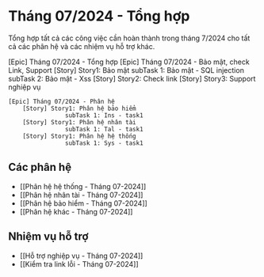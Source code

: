 
# Tháng 07/2024 - Tổng hợp

Tổng hợp tất cả các công việc cần hoàn thành trong tháng 7/2024 cho tất cả các phân hệ và các nhiệm vụ hỗ trợ khác.

[Epic] Tháng 07/2024 - Tổng hợp
	[Epic] Tháng 07/2024 - Bảo mật, check Link, Support
		[Story] Story1: Bảo mật
					subTask 1:  Bảo mật - SQL injection
					subTask 2:  Bảo mật - Xss
		[Story] Story2: Check link
		[Story] Story3: Support nghiệp vụ
	 
	[Epic] Tháng 07/2024 - Phân hệ
		[Story] Story1: Phân hệ bảo hiểm 
					subTask 1: Ins - task1
		[Story] Story1: Phân hệ nhân tài 
					subTask 1: Tal - task1
		[Story] Story1: Phân hệ hệ thống
					subTask 1: Sys - task1

## Các phân hệ

- [[Phân hệ hệ thống - Tháng 07-2024]]
- [[Phân hệ nhân tài - Tháng 07-2024]]
- [[Phân hệ bảo hiểm - Tháng 07-2024]]
- [[Phân hệ khác - Tháng 07-2024]]

## Nhiệm vụ hỗ trợ

- [[Hỗ trợ nghiệp vụ - Tháng 07-2024]]
- [[Kiểm tra link lỗi - Tháng 07-2024]] 